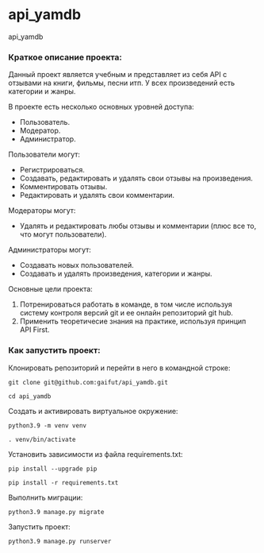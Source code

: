 # api_yamdb
api_yamdb
### Краткое описание проекта:
Данный проект является учебным и представляет из себя API с отзывами на книги, фильмы, песни итп.
У всех произведений есть категории и жанры.

В проекте есть несколько основных уровней доступа:
- Пользователь.
- Модератор.
- Администратор.

Пользователи могут:
- Регистрироваться.
- Создавать, редактировать и удалять свои отзывы на произведения.
- Комментировать отзывы.
- Редактировать и удалять свои комментарии.

Модераторы могут:
- Удалять и редактировать любы отзывы и комментарии (плюс все то, что могут пользователи).

Администраторы могут:
- Создавать новых пользователей.
- Создавать и удалять произведения, категории и жанры.

Основные цели проекта:
1. Потренироваться работать в команде, в том числе используя систему контроля версий git и ее онлайн репозиторий git hub.
2. Применить теоретичесие знания на практике, используя принцип API First.


### Как запустить проект:

Клонировать репозиторий и перейти в него в командной строке:

```
git clone git@github.com:gaifut/api_yamdb.git
```

```
cd api_yamdb
```

Cоздать и активировать виртуальное окружение:

```
python3.9 -m venv venv
```

```
. venv/bin/activate
```

Установить зависимости из файла requirements.txt:

```
pip install --upgrade pip
```

```
pip install -r requirements.txt
```

Выполнить миграции:

```
python3.9 manage.py migrate
```

Запустить проект:

```
python3.9 manage.py runserver
```
